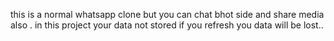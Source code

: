 this is a normal whatsapp clone but you can chat bhot side and share media also . in this project your data not stored if you refresh you data will be lost..
